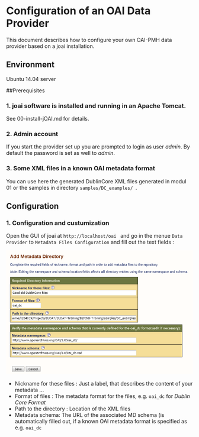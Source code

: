 # Configuration of an OAI Data Provider
This document describes how to configure your own OAI-PMH data provider based on a joai installation. 

## Environment
Ubuntu 14.04 server

##Prerequisites
### 1. joai software is installed and running in an Apache Tomcat.
See 00-install-jOAI.md for details.
### 2. Admin account
If you start the provider set up you are prompted to login as user *admin*. By default the password is set as well to *admin*.
<!-- Is this true ??
Describe how to change the password !!!
--> 
### 3. Some XML files in a known OAI metadata format
You can use here the generated DublinCore XML files generated in modul 01 or the samples in directory ```samples/DC_examples/ ```.

## Configuration
### 1. Configuration and custumization
Open the GUI of joai at ```http://localhost/oai ``` and
go in the menue `Data Provider` to `Metadata Files Configuration` and fill out the text fields :

<img align="centre" src="img/jOAI_AddMDDirectory.png" width="800px">

* Nickname for these files : Just a label, that describes the content of your metadata ...
* Format of files : The metadata format for the files, e.g. `oai_dc` for *Dublin Core Format*
* Path to the directory : Location of the XML files
* Metadata schema: The URL of the associated MD schema (is automatically filled out, if a known OAI metadata format is specified as e.g. `oai_dc`
